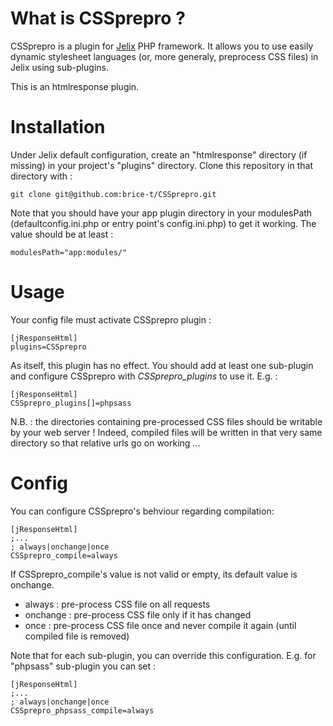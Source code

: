 What is CSSprepro ?
==============================

CSSprepro is a plugin for [Jelix](http://jelix.org) PHP framework. It allows you to use easily dynamic stylesheet languages (or, more generaly, preprocess CSS files) in Jelix using sub-plugins.

This is an htmlresponse plugin.



Installation
============

Under Jelix default configuration, create an "htmlresponse" directory (if missing) in your project's "plugins" directory.
Clone this repository in that directory with :

    git clone git@github.com:brice-t/CSSprepro.git


Note that you should have your app plugin directory in your modulesPath (defaultconfig.ini.php or entry point's config.ini.php) to get it working.
The value should be at least :

    modulesPath="app:modules/"



Usage
=====

Your config file must activate CSSprepro plugin :

    [jResponseHtml]
    plugins=CSSprepro

As itself, this plugin has no effect. You should add at least one sub-plugin and configure CSSprepro with _CSSprepro\_plugins_ to use it. E.g. :

    [jResponseHtml]
    CSSprepro_plugins[]=phpsass

N.B. : the directories containing pre-processed CSS files should be writable by your web server ! Indeed, compiled files will be written in that very same directory so that relative urls go on working ...




Config
======

You can configure CSSprepro's behviour regarding compilation:

    [jResponseHtml]
    ;...
    ; always|onchange|once
    CSSprepro_compile=always

If CSSprepro\_compile's value is not valid or empty, its default value is onchange.

* always : pre-process CSS file on all requests
* onchange : pre-process CSS file only if it has changed
* once : pre-process CSS file once and never compile it again (until compiled file is removed)


Note that for each sub-plugin, you can override this configuration. E.g. for "phpsass" sub-plugin you can set :

    [jResponseHtml]
    ;...
    ; always|onchange|once
    CSSprepro_phpsass_compile=always



